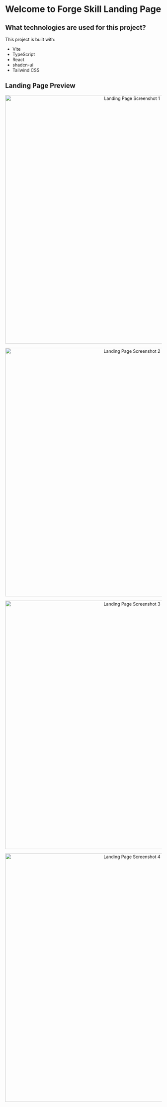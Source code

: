 # Welcome to Forge Skill Landing Page 

## What technologies are used for this project?

This project is built with:

- Vite
- TypeScript
- React
- shadcn-ui
- Tailwind CSS

## Landing Page Preview

<p align="center">
  <img src="https://raw.githubusercontent.com/AliSayyed123/SkillForge-Landing-Page/main/public/Screenshot%202025-10-16%211415.png" alt="Landing Page Screenshot 1" width="800"/>
</p>

<p align="center">
  <img src="https://raw.githubusercontent.com/AliSayyed123/SkillForge-Landing-Page/main/public/Screenshot%2025-10-16%211644.png" alt="Landing Page Screenshot 2" width="800"/>
</p>

<p align="center">
  <img src="https://raw.githubusercontent.com/AliSayyed123/SkillForge-Landing-Page/main/public/Screenshot%2025-10-16%211655.png" alt="Landing Page Screenshot 3" width="800"/>
</p>

<p align="center">
  <img src="https://raw.githubusercontent.com/AliSayyed123/SkillForge-Landing-Page/main/public/Screenshot%2025-10-16%211709.png" alt="Landing Page Screenshot 4" width="800"/>
</p>
